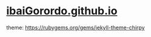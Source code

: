 # [ibaiGorordo.github.io](https://ibaigorordo.github.io/)

theme: https://rubygems.org/gems/jekyll-theme-chirpy
